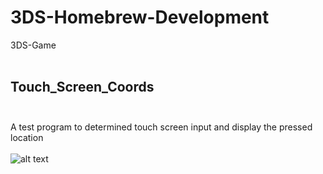 # 3DS-Homebrew-Development
 3DS-Game <br><br>
## Touch_Screen_Coords <br><br>
A test program to determined touch screen input and display the pressed location <br><br>
![alt text](https://raw.githubusercontent.com/Dunvantkai/3DS-Homebrew-development/refs/heads/main/Photos/TouchXY.jpg)
